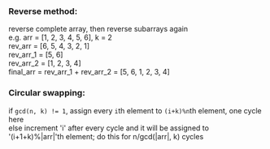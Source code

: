 ### Reverse method:
reverse complete array, then reverse subarrays again\
e.g. arr = [1, 2, 3, 4, 5, 6], k = 2\
rev_arr = [6, 5, 4, 3, 2, 1]\
rev_arr_1 = [5, 6]\
rev_arr_2 = [1, 2, 3, 4]\
final_arr = rev_arr_1 + rev_arr_2 = [5, 6, 1, 2, 3, 4]

### Circular swapping:
if `gcd(n, k) != 1`, assign every `i`th element to `(i+k)%n`th element, one cycle here\
else increment 'i' after every cycle and it will be assigned to '(i+1+k)%|arr|'th element; do this for n/gcd(|arr|, k) cycles
